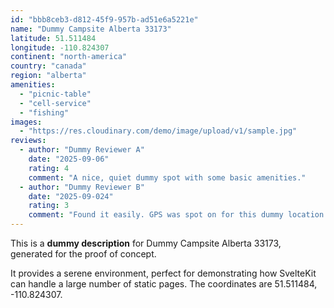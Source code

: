 ```yaml
---
id: "bbb8ceb3-d812-45f9-957b-ad51e6a5221e"
name: "Dummy Campsite Alberta 33173"
latitude: 51.511484
longitude: -110.824307
continent: "north-america"
country: "canada"
region: "alberta"
amenities:
  - "picnic-table"
  - "cell-service"
  - "fishing"
images:
  - "https://res.cloudinary.com/demo/image/upload/v1/sample.jpg"
reviews:
  - author: "Dummy Reviewer A"
    date: "2025-09-06"
    rating: 4
    comment: "A nice, quiet dummy spot with some basic amenities."
  - author: "Dummy Reviewer B"
    date: "2025-09-024"
    rating: 3
    comment: "Found it easily. GPS was spot on for this dummy location."
---
```


This is a **dummy description** for Dummy Campsite Alberta 33173, generated for the proof of concept.

It provides a serene environment, perfect for demonstrating how SvelteKit can handle a large number of static pages. The coordinates are 51.511484, -110.824307.
